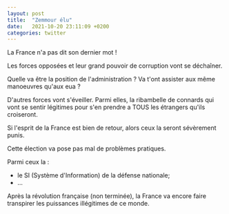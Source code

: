 ```yaml
---
layout: post
title:  "Zemmour élu"
date:   2021-10-20 23:11:09 +0200
categories: twitter
---
```


La France n'a pas dit son dernier mot !

Les forces opposées et leur grand pouvoir de corruption vont se déchaîner.

Quelle va être la position de l'administration ? Va t'ont assister aux même
manoeuvres qu'aux eua ?

D'autres forces vont s'éveiller. Parmi elles, la ribambelle de connards qui
vont se sentir légitimes pour s'en prendre a TOUS les étrangers qu'ils
croiseront.

Si l'esprit de la France est bien de retour, alors ceux la seront sévèrement
punis. 

Cette élection va pose pas mal de problèmes pratiques. 

Parmi ceux la :

  - le SI (Système d'Information) de la défense nationale;
  - ...
  
Après la révolution française (non terminée), la France va encore faire
transpirer les puissances illégitimes de ce monde.


